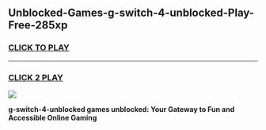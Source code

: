 
## Unblocked-Games-g-switch-4-unblocked-Play-Free-285xp
<h3>
<a href="https://premium76.site?title=g-switch-4-unblocked&ref=19M">CLICK TO PLAY</a></h3>
<hr>

<h3>
<a href="https://premium76.site?title=g-switch-4-unblocked&ref=19M">CLICK 2 PLAY</a>
  
</h3>

<a href="https://premium76.site?title=g-switch-4-unblocked&ref=19M"><img src="https://clearcache.store/games.png"></a>


**g-switch-4-unblocked games unblocked: Your Gateway to Fun and Accessible Online Gaming**
